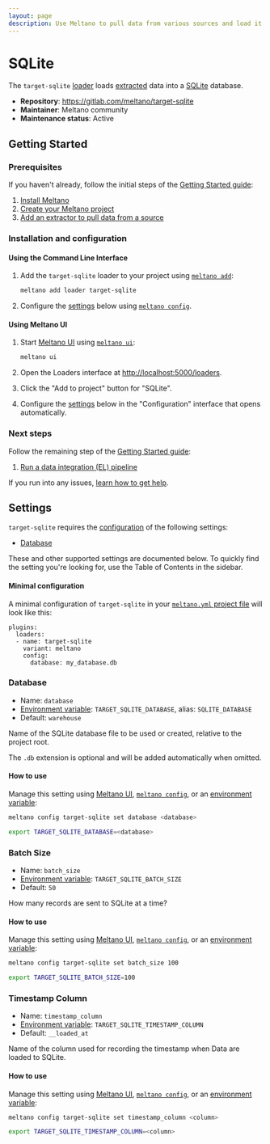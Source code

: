 ```yaml
---
layout: page
description: Use Meltano to pull data from various sources and load it into SQLite
---
```


# SQLite

The `target-sqlite` [loader](https://meltano.com/plugins/loaders/) loads [extracted](https://meltano.com/plugins/extractors/) data into a [SQLite](https://www.sqlite.org/) database.

- **Repository**: <https://gitlab.com/meltano/target-sqlite>
- **Maintainer**: Meltano community
- **Maintenance status**: Active

## Getting Started

### Prerequisites

If you haven't already, follow the initial steps of the [Getting Started guide](https://meltano.com/docs/getting-started.html):

1. [Install Meltano](https://meltano.com/docs/getting-started.html#install-meltano)
1. [Create your Meltano project](https://meltano.com/docs/getting-started.html#create-your-meltano-project)
1. [Add an extractor to pull data from a source](https://meltano.com/docs/getting-started.html#add-an-extractor-to-pull-data-from-a-source)

### Installation and configuration

#### Using the Command Line Interface

1. Add the `target-sqlite` loader to your project using [`meltano add`](https://meltano.com/docs/command-line-interface.html#add):

    ```bash
    meltano add loader target-sqlite
    ```

1. Configure the [settings](#settings) below using [`meltano config`](https://meltano.com/docs/command-line-interface.html#config).

#### Using Meltano UI

1. Start [Meltano UI](https://meltano.com/docs/ui.html) using [`meltano ui`](https://meltano.com/docs/command-line-interface.html#ui):

    ```bash
    meltano ui
    ```

1. Open the Loaders interface at <http://localhost:5000/loaders>.
1. Click the "Add to project" button for "SQLite".
1. Configure the [settings](#settings) below in the "Configuration" interface that opens automatically.

### Next steps

Follow the remaining step of the [Getting Started guide](https://meltano.com/docs/getting-started.html):

1. [Run a data integration (EL) pipeline](https://meltano.com/docs/getting-started.html#run-a-data-integration-el-pipeline)

If you run into any issues, [learn how to get help](https://meltano.com/docs/getting-help.html).

## Settings

`target-sqlite` requires the [configuration](https://meltano.com/docs/configuration.html) of the following settings:

- [Database](#database)

These and other supported settings are documented below.
To quickly find the setting you're looking for, use the Table of Contents in the sidebar.

#### Minimal configuration

A minimal configuration of `target-sqlite` in your [`meltano.yml` project file](https://meltano.com/docs/project.html#meltano-yml-project-file) will look like this:

```yml{5-6}
plugins:
  loaders:
  - name: target-sqlite
    variant: meltano
    config:
      database: my_database.db
```

### Database

- Name: `database`
- [Environment variable](https://meltano.com/docs/configuration.html#configuring-settings): `TARGET_SQLITE_DATABASE`, alias: `SQLITE_DATABASE`
- Default: `warehouse`

Name of the SQLite database file to be used or created, relative to the project root.

The `.db` extension is optional and will be added automatically when omitted.

#### How to use

Manage this setting using [Meltano UI](#using-meltano-ui), [`meltano config`](https://meltano.com/docs/command-line-interface.html#config), or an [environment variable](https://meltano.com/docs/configuration.html#configuring-settings):

```bash
meltano config target-sqlite set database <database>

export TARGET_SQLITE_DATABASE=<database>
```

### Batch Size

- Name: `batch_size`
- [Environment variable](https://meltano.com/docs/configuration.html#configuring-settings): `TARGET_SQLITE_BATCH_SIZE`
- Default: `50`

How many records are sent to SQLite at a time?

#### How to use

Manage this setting using [Meltano UI](#using-meltano-ui), [`meltano config`](https://meltano.com/docs/command-line-interface.html#config), or an [environment variable](https://meltano.com/docs/configuration.html#configuring-settings):

```bash
meltano config target-sqlite set batch_size 100

export TARGET_SQLITE_BATCH_SIZE=100
```

### Timestamp Column

- Name: `timestamp_column`
- [Environment variable](https://meltano.com/docs/configuration.html#configuring-settings): `TARGET_SQLITE_TIMESTAMP_COLUMN`
- Default: `__loaded_at`

Name of the column used for recording the timestamp when Data are loaded to SQLite.

#### How to use

Manage this setting using [Meltano UI](#using-meltano-ui), [`meltano config`](https://meltano.com/docs/command-line-interface.html#config), or an [environment variable](https://meltano.com/docs/configuration.html#configuring-settings):

```bash
meltano config target-sqlite set timestamp_column <column>

export TARGET_SQLITE_TIMESTAMP_COLUMN=<column>
```
